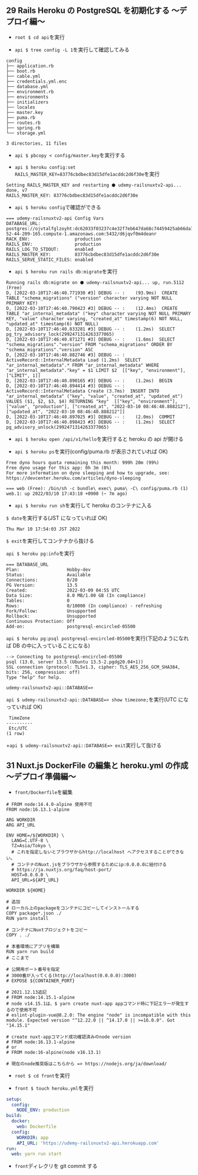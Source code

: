 ## 29 Rails Heroku の PostgreSQL を初期化する 〜デプロイ編〜

- `root $ cd api`を実行<br>

* `api $ tree config -L 1`を実行して確認してみる<br>

```:terminal
config
├── application.rb
├── boot.rb
├── cable.yml
├── credentials.yml.enc
├── database.yml
├── environment.rb
├── environments
├── initializers
├── locales
├── master.key
├── puma.rb
├── routes.rb
├── spring.rb
└── storage.yml

3 directories, 11 files
```

- `api $ pbcopy < config/master.key`を実行する<br>

* `api $ heroku config:set RAILS_MASTER_KEY=83776cbdbec83d15dfe1acddc2d6f30e`を実行<br>

```:terminal
Setting RAILS_MASTER_KEY and restarting ⬢ udemy-railsnuxtv2-api... done, v7
RAILS_MASTER_KEY: 83776cbdbec83d15dfe1acddc2d6f30e
```

- `api $ heroku config`で確認ができる<br>

```:terminal
=== udemy-railsnuxtv2-api Config Vars
DATABASE_URL:             postgres://ojvtalfglzoyht:dc62033f03237c4e32f7eb647da68c74459425ab66da79dbf18c0ead742bceb6@ec2-52-44-209-165.compute-1.amazonaws.com:5432/d6jqvf0m4deanr
RACK_ENV:                 production
RAILS_ENV:                production
RAILS_LOG_TO_STDOUT:      enabled
RAILS_MASTER_KEY:         83776cbdbec83d15dfe1acddc2d6f30e
RAILS_SERVE_STATIC_FILES: enabled
```

- `api $ heroku run rails db:migrate`を実行<br>

```:terminal
Running rails db:migrate on ⬢ udemy-railsnuxtv2-api... up, run.5112 (Free)
D, [2022-03-10T17:46:40.771930 #3] DEBUG -- :    (93.9ms)  CREATE TABLE "schema_migrations" ("version" character varying NOT NULL PRIMARY KEY)
D, [2022-03-10T17:46:40.790423 #3] DEBUG -- :    (12.4ms)  CREATE TABLE "ar_internal_metadata" ("key" character varying NOT NULL PRIMARY KEY, "value" character varying, "created_at" timestamp(6) NOT NULL, "updated_at" timestamp(6) NOT NULL)
D, [2022-03-10T17:46:40.833281 #3] DEBUG -- :    (1.2ms)  SELECT pg_try_advisory_lock(2992471314263377065)
D, [2022-03-10T17:46:40.871271 #3] DEBUG -- :    (1.6ms)  SELECT "schema_migrations"."version" FROM "schema_migrations" ORDER BY "schema_migrations"."version" ASC
D, [2022-03-10T17:46:40.882746 #3] DEBUG -- :   ActiveRecord::InternalMetadata Load (1.2ms)  SELECT "ar_internal_metadata".* FROM "ar_internal_metadata" WHERE "ar_internal_metadata"."key" = $1 LIMIT $2  [["key", "environment"], ["LIMIT", 1]]
D, [2022-03-10T17:46:40.890165 #3] DEBUG -- :    (1.2ms)  BEGIN
D, [2022-03-10T17:46:40.894414 #3] DEBUG -- :   ActiveRecord::InternalMetadata Create (3.7ms)  INSERT INTO "ar_internal_metadata" ("key", "value", "created_at", "updated_at") VALUES ($1, $2, $3, $4) RETURNING "key"  [["key", "environment"], ["value", "production"], ["created_at", "2022-03-10 08:46:40.888212"], ["updated_at", "2022-03-10 08:46:40.888212"]]
D, [2022-03-10T17:46:40.897025 #3] DEBUG -- :    (2.0ms)  COMMIT
D, [2022-03-10T17:46:40.898423 #3] DEBUG -- :    (1.2ms)  SELECT pg_advisory_unlock(2992471314263377065)
```

- `api $ heroku open /api/v1/hello`を実行すると heroku の api が開ける<br>

* `api $ heroku ps`を実行(config/puma.rb が表示されていれば OK)<br>

```:terminal
Free dyno hours quota remaining this month: 999h 20m (99%)
Free dyno usage for this app: 0h 3m (0%)
For more information on dyno sleeping and how to upgrade, see:
https://devcenter.heroku.com/articles/dyno-sleeping

=== web (Free): /bin/sh -c bundle\ exec\ puma\ -C\ config/puma.rb (1)
web.1: up 2022/03/10 17:43:18 +0900 (~ 7m ago)
```

- `api $ heroku run sh`を実行して heroku のコンテナに入る<br>

`$ date`を実行する(JST になっていれば OK)<br>

```:terminal
Thu Mar 10 17:54:03 JST 2022
```

`$ exit`を実行してコンテナから抜ける<br>

`api $ heroku pg:info`を実行<br>

```:terminal
=== DATABASE_URL
Plan:                  Hobby-dev
Status:                Available
Connections:           0/20
PG Version:            13.5
Created:               2022-03-09 04:55 UTC
Data Size:             8.0 MB/1.00 GB (In compliance)
Tables:                0
Rows:                  0/10000 (In compliance) - refreshing
Fork/Follow:           Unsupported
Rollback:              Unsupported
Continuous Protection: Off
Add-on:                postgresql-encircled-05500
```

`api $ heroku pg:psql postgresql-encircled-05500`を実行(下記のようになれば DB の中に入っていることになる)<br>

```:terminal
--> Connecting to postgresql-encircled-05500
psql (13.0, server 13.5 (Ubuntu 13.5-2.pgdg20.04+1))
SSL connection (protocol: TLSv1.3, cipher: TLS_AES_256_GCM_SHA384, bits: 256, compression: off)
Type "help" for help.

udemy-railsnuxtv2-api::DATABASE=>
```

`api $ udemy-railsnuxtv2-api::DATABASE=> show timezone;`を実行(UTC になっていれば OK)<br>

```
 TimeZone
----------
 Etc/UTC
(1 row)
```

+`api $ udemy-railsnuxtv2-api::DATABASE=> exit`実行して抜ける<br>

## 31 Nuxt.js DockerFile の編集と heroku.yml の作成 〜デプロイ準備編〜<br>

- `front/Dockerfile`を編集<br>

```:Dockerfile
# FROM node:14.4.0-alpine 使用不可
FROM node:16.13.1-alpine

ARG WORKDIR
ARG API_URL

ENV HOME=/${WORKDIR} \
  LANG=C.UTF-8 \
  TZ=Asia/Tokyo \
  # これを指定しないとブラウザからhttp://localhost へアクセスすることができない。
  # コンテナのNuxt.jsをブラウザから参照するためにip:0.0.0.0に紐付ける
  # https://ja.nuxtjs.org/faq/host-port/
  HOST=0.0.0.0 \
  API_URL=${API_URL}

WORKDIR ${HOME}

# 追加
# ローカル上のpackageをコンテナにコピーしてインストールする
COPY package*.json ./
RUN yarn install

# コンテナにNuxtプロジェクトをコピー
COPY . ./

# 本番環境にアプリを構築
RUN yarn run build
# ここまで

# 公開用ポート番号を指定
# 3000番が入ってくる(http://localhost(0.0.0.0):3000)
# EXPOSE ${CONTAINER_PORT}

# 2021.12.13追記
# FROM node:14.15.1-alpine
# node v14.15.1は、$ yarn create nuxt-app appコマンド時に下記エラーが発生するので使用不可
# eslint-plugin-vue@8.2.0: The engine "node" is incompatible with this module. Expected version "^12.22.0 || ^14.17.0 || >=16.0.0". Got "14.15.1"

# create nuxt-appコマンド成功確認済みのnode version
# FROM node:16.13.1-alpine
# or
# FROM node:16-alpine(node v16.13.1)

# 現在のnode推奨版はこちらから => https://nodejs.org/ja/download/
```

- `root $ cd front`を実行<br>

- `front $ touch heroku.yml`を実行<br>

```yml:heroku.yml
setup:
  config:
    NODE_ENV: production
build:
  docker:
    web: Dockerfile
  config:
    WORKDIR: app
    API_URL: 'https://udemy-railsnuxtv2-api.herokuapp.com'
run:
  web: yarn run start
```

- `front`ディレクリを git commit する<br>
